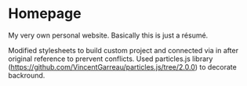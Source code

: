 # Homepage
My very own personal website. Basically this is just a résumé.

Modified stylesheets to build custom project and connected via <link> in <head> after original reference to prervent conflicts.
 Used particles.js library (https://github.com/VincentGarreau/particles.js/tree/2.0.0) to decorate backround.
